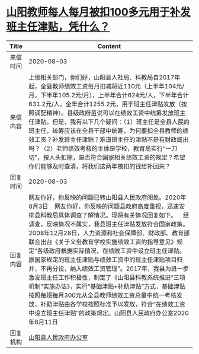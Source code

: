 # <a href="http://www.shangluo.gov.cn/zmhd/ldxxxx.jsp?urltype=leadermail.LeaderMailContentUrl&wbtreeid=1112&leadermailid=6271">山阳教师每人每月被扣100多元用于补发班主任津贴，凭什么？</a>
| Title |                                                                                                                                                                                                    Content                                                                                                                                                                                                     |
|:-----:|----------------------------------------------------------------------------------------------------------------------------------------------------------------------------------------------------------------------------------------------------------------------------------------------------------------------------------------------------------------------------------------------------------------|
| 来信时间  | 2020-08-03                                                                                                                                                                                                                                                                                                                                                                                                     |
| 来信内容  | 上级相关部门，你们好，山阳县人社局、科教局自2017年起，全县教师绩效工资每月扣减将近110元（上半年104元/月，下半年105.2元/月），上半年合计624元/人，下半年合计631.2元/人，全年合计1255.2元，用于班主任津贴发放（按照调配精神）。县级政府虽说可以在绩效工资中统筹发放班主任津贴。但是，我有以下几个疑问：（1）班主任是全县人民的班主任，统筹应该在全县干部中统筹，为何要扣全县教师的绩效工资？补发班主任津贴？难道班主任的津贴不是有财政局出吗？（2）老师绩效考核的主体是学校，教育局实行“一刀切”，按人头扣除，是否符合国家相关绩效工资的规定？希望你们能够及时查清，将我们这两年被扣的钱给补回来？                                                                                             |
| 回复时间  | 2020-08-03                                                                                                                                                                                                                                                                                                                                                                                                     |
| 回复内容  | 网友你好，你反映的问题已转山阳县人民政府阅处。2020年8月3日    网友你好，你反映的问题县政府高度重视，迅速安排县科教局具体调查了解情况。现将有关情况回复如下。    经调查，反映情况不属实，我县班主任津贴发放符合国家政策。2008年12月28日，人力资源和社会保障部、财政部、教育部联合出台《关于义务教育学校实施绩效工资的指导意见》规定“各级政府根据实际情况，在绩效工资中设立班主任津贴。原国家规定的班主任津贴与绩效工资中的班主任津贴项目归并，不再分设，纳入绩效工资管理”。2017年，我县为进一步激发班主任工作积极性，制定了《山阳县科教系统推进“三项机制”实施办法》，实行“基础津贴+补助津贴”方式，基础津贴按照每班每月300元从全县教师绩效工资总量中统一考核发放，补助津贴由各学校按照标准予以发放，符合“在绩效工资中设立班主任津贴”的政策规定。山阳县人民政府办公室2020年8月11日 |
| 回复机构  | <a href="../../category/agencies/山阳县人民政府办公室.md">山阳县人民政府办公室</a>                                                                                                                                                                                                                                                                                                                                                 |